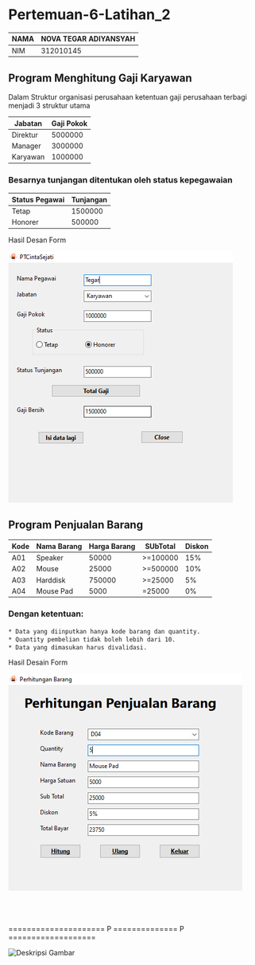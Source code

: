 # Pertemuan-6-Latihan_2

| NAMA | NOVA TEGAR ADIYANSYAH |
| ---- | --------------------- |
| NIM  | 312010145             |

## Program Menghitung Gaji Karyawan

Dalam Struktur organisasi perusahaan ketentuan gaji perusahaan terbagi menjadi 3
struktur utama

| Jabatan  | Gaji Pokok |
| -------- | ---------- |
| Direktur | 5000000    |
| Manager  | 3000000    |
| Karyawan | 1000000    |

### Besarnya tunjangan ditentukan oleh status kepegawaian

| Status Pegawai | Tunjangan |
| -------------- | --------- |
| Tetap          | 1500000   |
| Honorer        | 500000    |

Hasil Desan Form

![img](/hasil%20new.png)

## Program Penjualan Barang

| Kode | Nama Barang | Harga Barang | SUbTotal | Diskon|
| ------- | --------| ------| -------| ------- |
| A01 | Speaker | 50000 | >=100000 | 15% |
| A02 | Mouse | 25000 | >=500000 | 10% |
| A03 | Harddisk | 750000 | >=25000 | 5% |
| A04 | Mouse Pad | 5000 | =25000 | 0% |

### Dengan ketentuan:
    * Data yang diinputkan hanya kode barang dan quantity.
    * Quantity pembelian tidak boleh lebih dari 10.
    * Data yang dimasukan harus divalidasi.

Hasil Desain Form

![p](/penjualan%20barang/barang.png)

<br>
<br>
<br>===================== P ============== P ===================<br>

![Deskripsi Gambar](https://media3.giphy.com/media/LvtxIRg1Ly96E/200w.webp?cid=ecf05e47vco7rdnqxgdey55lcrk8tnn6f4m13br06fz88ptt&ep=v1_gifs_related&rid=200w.webp&ct=g)
